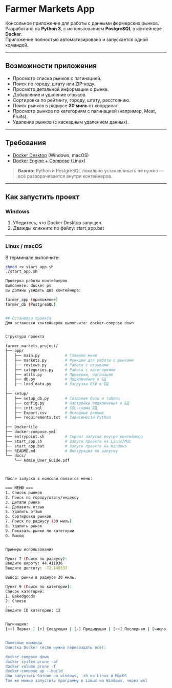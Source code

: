 # Farmer Markets App

Консольное приложение для работы с данными фермерских рынков.  
Разработано на **Python 3**, с использованием **PostgreSQL** в контейнере **Docker**.  
Приложение полностью автоматизировано и запускается одной командой.  

---

## Возможности приложения
- Просмотр списка рынков с пагинацией.  
- Поиск по городу, штату или ZIP-коду.  
- Просмотр детальной информации о рынке.  
- Добавление и удаление отзывов.  
- Сортировка по рейтингу, городу, штату, расстоянию.  
- Поиск рынков в радиусе **30 миль** от координат.  
- Просмотр рынков по категориям с пагинацией (например, Meat, Fruits).  
- Удаление рынков (с каскадным удалением данных).  

---

## Требования
- [Docker Desktop](https://www.docker.com/products/docker-desktop) (Windows, macOS)
- [Docker Engine + Compose](https://docs.docker.com/engine/install/) (Linux)

> **Важно:** Python и PostgreSQL локально устанавливать не нужно — всё разворачивается внутри контейнеров.

---

## Как запустить проект
### Windows
1. Убедитесь, что Docker Desktop запущен.
2. Дважды кликните по файлу:
start_app.bat

---

### Linux / macOS
В терминале выполните:
```bash
chmod +x start_app.sh 
./start_app.sh 

Проверка работы контейнеров
Выполните: docker ps
Вы должны увидеть два контейнера:

farmer_app (приложение)
farmer_db (PostgreSQL)


## Остановка проекта
Для остановки контейнеров выполните: docker-compose down


Структура проекта

farmer_markets_project/
├── app/
│   ├── main.py           # Главное меню
│   ├── markets.py        # Функции для работы с рынками
│   ├── reviews.py        # Работа с отзывами
│   ├── categories.py     # Работа с категориями
│   ├── utils.py          # Проверки, пагинация
│   ├── db.py             # Подключение к БД
│   ├── load_data.py      # Загрузка CSV в БД
│
├── setup/
│   ├── setup_db.py       # Создание базы и таблиц
│   ├── config.py         # Настройки подключения к БД
│   ├── init.sql          # SQL-схема БД
│   ├── Export.csv        # Исходные данные
│   ├── requirements.txt  # Зависимости Python
│
├── Dockerfile
├── docker-compose.yml
├── entrypoint.sh         # Скрипт запуска внутри контейнера
├── start_app.sh          # Запуск проекта на Linux/Mac
├── start_app.bat         # Запуск проекта на Windows
├── README.md             # Инструкция по запуску
└── docs/
    └── Admin_User_Guide.pdf



После запуска в консоли появится меню:

=== МЕНЮ ===
1. Список рынков
2. Поиск по городу/штату/индексу
3. Детали рынка
4. Добавить отзыв
5. Удалить отзыв
6. Сортировка рынков
7. Поиск по радиусу (30 миль)
8. Удалить рынок
9. Показать рынки по категории
0. Выход


Примеры использования

Пункт 7 (Поиск по радиусу):
Введите широту: 44.411036
Введите долготу: -72.140337

Вывод: рынки в радиусе 30 миль.

Пункт 9 (Поиск по категории):
Список категорий:
1. Bakedgoods
2. Cheese
...
Введите ID категории: 12


Пагинация:
[<<] Первая | [+] Следующая | [-] Предыдущая | [>>] Последняя | [число] Перейти | [0] Меню


Полезные команды
Очистка Docker (если нужно пересоздать всё):

docker-compose down
docker system prune -af
docker volume prune -f
docker-compose up --build
Или запустить батник на windows, .sh на Linux и MacOS
Так же можно запустить программу в Limux на Windows, через wsl

